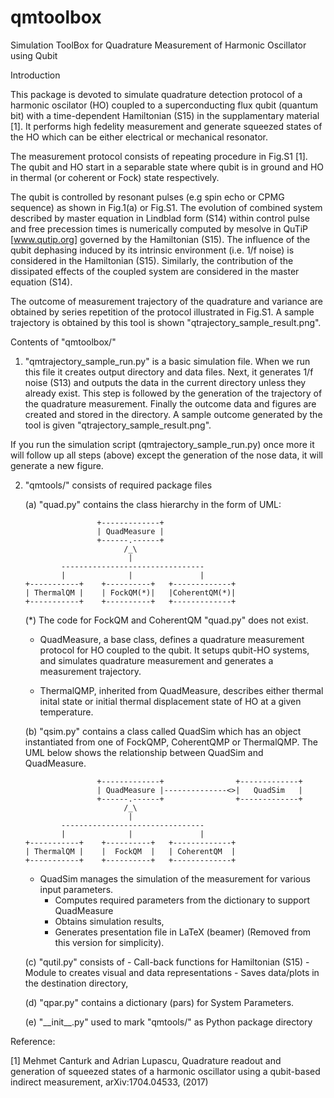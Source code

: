 # qmtoolbox
Simulation ToolBox for Quadrature Measurement of Harmonic Oscillator using Qubit

Introduction

This package is devoted to simulate quadrature detection protocol of a harmonic
oscilator (HO) coupled to a superconducting flux qubit (quantum bit) with 
a time-dependent Hamiltonian (S15) in the supplamentary material [1]. 
It performs high fedelity measurement and generate squeezed states of the HO
which can be either electrical or mechanical resonator.

The measurement protocol consists of repeating procedure in Fig.S1 [1]. 
The qubit and HO start in a separable state where qubit is in ground and HO 
in thermal (or coherent or Fock) state respectively.

The qubit is controlled by resonant pulses (e.g spin echo or CPMG sequence)
as shown in Fig.1(a) or Fig.S1. The evolution of combined system described by 
master equation in Lindblad form (S14) within control pulse and 
free precession times is numerically computed by mesolve in QuTiP 
[www.qutip.org] governed by the Hamiltonian (S15). 
The influence of the qubit dephasing induced by its intrinsic environment
(i.e. 1/f noise) is considered in the Hamiltonian (S15). Similarly, 
the contribution of the dissipated effects of the coupled system 
are considered in the master equation (S14).

The outcome of measurement trajectory of the quadrature and variance 
are obtained by series repetition of the protocol illustrated in Fig.S1.
A sample trajectory is obtained by this tool is shown "qtrajectory_sample_result.png".

Contents of "qmtoolbox/"

1) "qmtrajectory_sample_run.py" is a basic simulation file. 
When we run this file it creates output directory and data files.
Next, it generates 1/f noise (S13) and outputs the data in the current directory
unless they already exist. This step is followed by the generation of 
the trajectory of the quadrature measurement. Finally the outcome data and figures
are created and stored in the directory. 
A sample outcome generated by the tool is given "qtrajectory_sample_result.png".

If you run the simulation script (qmtrajectory_sample_run.py) once more
it will follow up all steps (above) except the generation of the nose data, 
it will generate a new figure.

2) "qmtools/" consists of required package files
	
	
	(a) "quad.py" contains the class hierarchy in the form of UML: 
	

                       +-------------+
                       | QuadMeasure |
                       +------.------+
                             /_\
                              |
               --------------------------------
               |              |               |
       +-----------+    +----------+   +-------------+
       | ThermalQM |    | FockQM(*)|   |CoherentQM(*)|
       +-----------+    +----------+   +-------------+
	   
	(*) The code for FockQM and CoherentQM "quad.py" does not exist.
	
	- QuadMeasure, a base class, defines a quadrature measurement protocol 
	for HO coupled to the qubit. It setups qubit-HO systems, and simulates
	quadrature measurement and generates a measurement trajectory.
	
	- ThermalQMP, inherited from QuadMeasure, describes either 
	thermal inital state or initial thermal displacement state of HO
    at a given temperature.
	

	(b) "qsim.py" contains a class called QuadSim which has an object 
	instantiated from one of FockQMP, CoherentQMP or ThermalQMP. The 
	UML below shows the relationship between QuadSim and QuadMeasure.
	

                       +-------------+                +-------------+
                       | QuadMeasure |--------------<>|   QuadSim   |
                       +------.------+                +-------------+
                             /_\
                              |
               --------------------------------
               |              |               |
       +-----------+    +----------+   +-------------+
       | ThermalQM |    |  FockQM  |   | CoherentQM  |
       +-----------+    +----------+   +-------------+
	
	- QuadSim manages the simulation of the measurement for various input parameters. 
		* Computes required parameters from the dictionary to support QuadMeasure
		* Obtains simulation results, 
		* Generates presentation file in LaTeX (beamer) (Removed from this version for simplicity). 
		
	
	(c) "qutil.py" consists of 
		- Call-back functions for Hamiltonian (S15) 
		- Module to creates visual and data representations 
		- Saves data/plots in the destination directory, 
		
	(d) "qpar.py" contains a dictionary (pars) for System Parameters.

	(e) "\_\_init\_\_.py" used to mark "qmtools/" as Python package directory
	
Reference: 

[1] Mehmet Canturk and Adrian Lupascu, Quadrature readout and generation 
of squeezed states of a harmonic oscillator using a qubit-based indirect 
measurement, arXiv:1704.04533, (2017)


